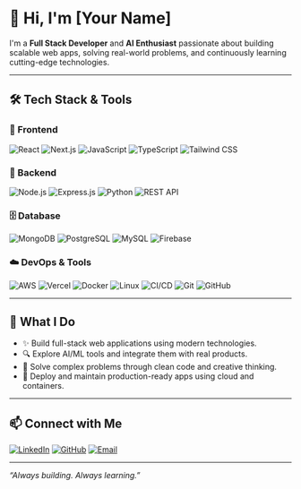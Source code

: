 # 👋 Hi, I'm [Your Name]

I'm a **Full Stack Developer** and **AI Enthusiast** passionate about building scalable web apps, solving real-world problems, and continuously learning cutting-edge technologies.

---

## 🛠️ Tech Stack & Tools

### 🚀 Frontend
![React](https://img.shields.io/badge/-React-20232A?style=for-the-badge&logo=react)
![Next.js](https://img.shields.io/badge/-Next.js-000000?style=for-the-badge&logo=nextdotjs)
![JavaScript](https://img.shields.io/badge/-JavaScript-F7DF1E?style=for-the-badge&logo=javascript&logoColor=000)
![TypeScript](https://img.shields.io/badge/-TypeScript-007ACC?style=for-the-badge&logo=typescript)
![Tailwind CSS](https://img.shields.io/badge/-TailwindCSS-06B6D4?style=for-the-badge&logo=tailwindcss)

### 🧠 Backend
![Node.js](https://img.shields.io/badge/-Node.js-339933?style=for-the-badge&logo=nodedotjs)
![Express.js](https://img.shields.io/badge/-Express.js-000000?style=for-the-badge&logo=express)
![Python](https://img.shields.io/badge/-Python-3776AB?style=for-the-badge&logo=python)
![REST API](https://img.shields.io/badge/-REST%20API-000000?style=for-the-badge&logo=flask&logoColor=white)

### 🗄️ Database
![MongoDB](https://img.shields.io/badge/-MongoDB-47A248?style=for-the-badge&logo=mongodb)
![PostgreSQL](https://img.shields.io/badge/-PostgreSQL-336791?style=for-the-badge&logo=postgresql)
![MySQL](https://img.shields.io/badge/-MySQL-4479A1?style=for-the-badge&logo=mysql)
![Firebase](https://img.shields.io/badge/-Firebase-FFCA28?style=for-the-badge&logo=firebase)

### ☁️ DevOps & Tools
![AWS](https://img.shields.io/badge/-AWS-232F3E?style=for-the-badge&logo=amazonaws)
![Vercel](https://img.shields.io/badge/-Vercel-000000?style=for-the-badge&logo=vercel)
![Docker](https://img.shields.io/badge/-Docker-2496ED?style=for-the-badge&logo=docker)
![Linux](https://img.shields.io/badge/-Linux-FCC624?style=for-the-badge&logo=linux&logoColor=black)
![CI/CD](https://img.shields.io/badge/-CI%2FCD-0A0A0A?style=for-the-badge&logo=githubactions&logoColor=white)
![Git](https://img.shields.io/badge/-Git-F05032?style=for-the-badge&logo=git)
![GitHub](https://img.shields.io/badge/-GitHub-181717?style=for-the-badge&logo=github)

---

## 🧠 What I Do

- ✨ Build full-stack web applications using modern technologies.
- 🔍 Explore AI/ML tools and integrate them with real products.
- 🧩 Solve complex problems through clean code and creative thinking.
- 🚀 Deploy and maintain production-ready apps using cloud and containers.

---

## 📫 Connect with Me

[![LinkedIn](https://img.shields.io/badge/-LinkedIn-0077B5?style=for-the-badge&logo=linkedin)](https://linkedin.com/in/your-link)
[![GitHub](https://img.shields.io/badge/-GitHub-181717?style=for-the-badge&logo=github)](https://github.com/your-username)
[![Email](https://img.shields.io/badge/-Email-D14836?style=for-the-badge&logo=gmail&logoColor=white)](mailto:your@email.com)

---

_“Always building. Always learning.”_
